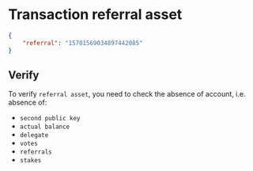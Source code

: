 # Transaction referral asset

```json
{
    "referral": "15701569034897442085"
}
```

## Verify

To verify `referral asset`, you need to check the absence of account, i.e. absence of:
* `second public key`
* `actual balance`
* `delegate`
* `votes`
* `referrals`
* `stakes`
